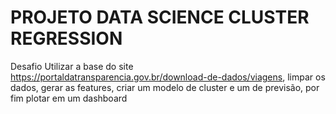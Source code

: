 # PROJETO DATA SCIENCE CLUSTER REGRESSION

Desafio 
Utilizar a base do site https://portaldatransparencia.gov.br/download-de-dados/viagens, limpar os dados, gerar as features, criar um modelo de cluster e um de previsão, por fim plotar em um dashboard
